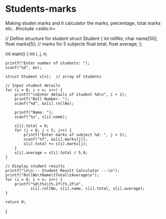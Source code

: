 # Students-marks
Making studen marks and ti calculator the marks, percentage, total marks etc.. 
#include <stdio.h>

// Define structure for student
struct Student {
    int rollNo;
    char name[50];
    float marks[5];   // marks for 5 subjects
    float total;
    float average;
};

int main() {
    int i, j, n;
    
    printf("Enter number of students: ");
    scanf("%d", &n);

    struct Student s[n];  // array of students

    // Input student details
    for (i = 0; i < n; i++) {
        printf("\nEnter details of student %d\n", i + 1);
        printf("Roll Number: ");
        scanf("%d", &s[i].rollNo);

        printf("Name: ");
        scanf("%s", s[i].name);

        s[i].total = 0;
        for (j = 0; j < 5; j++) {
            printf("Enter marks of subject %d: ", j + 1);
            scanf("%f", &s[i].marks[j]);
            s[i].total += s[i].marks[j];
        }
        s[i].average = s[i].total / 5.0;
    }

    // Display student results
    printf("\n\n--- Student Result Calculator ---\n");
    printf("RollNo\tName\tTotal\tAverage\n");
    for (i = 0; i < n; i++) {
        printf("%d\t%s\t%.2f\t%.2f\n",
               s[i].rollNo, s[i].name, s[i].total, s[i].average);
    }

    return 0;
}
